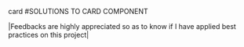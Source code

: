 card
#SOLUTIONS TO CARD COMPONENT

|Feedbacks are highly appreciated so as to know if I have applied best practices on this project|